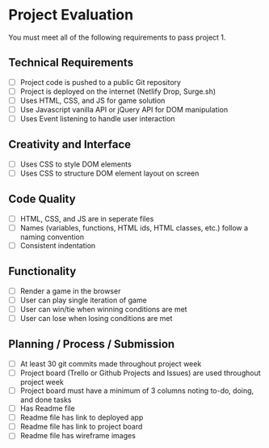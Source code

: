 # Project Evaluation

You must meet all of the following requirements to pass project 1.

## Technical Requirements

- [ ] Project code is pushed to a public Git repository
- [ ] Project is deployed on the internet (Netlify Drop, Surge.sh)
- [ ] Uses HTML, CSS, and JS for game solution
- [ ] Use Javascript vanilla API or jQuery API for DOM manipulation
- [ ] Uses Event listening to handle user interaction

## Creativity and Interface

- [ ] Uses CSS to style DOM elements
- [ ] Uses CSS to structure DOM element layout on screen

## Code Quality

- [ ] HTML, CSS, and JS are in seperate files
- [ ] Names (variables, functions, HTML ids, HTML classes, etc.) follow a naming convention
- [ ] Consistent indentation

## Functionality

- [ ] Render a game in the browser
- [ ] User can play single iteration of game
- [ ] User can win/tie when winning conditions are met
- [ ] User can lose when losing conditions are met

## Planning / Process / Submission

- [ ] At least 30 git commits made throughout project week
- [ ] Project board (Trello or Github Projects and Issues) are used throughout project week
- [ ] Project board must have a minimum of 3 columns noting to-do, doing, and done tasks
- [ ] Has Readme file
- [ ] Readme file has link to deployed app  
- [ ] Readme file has link to project board
- [ ] Readme file has wireframe images
